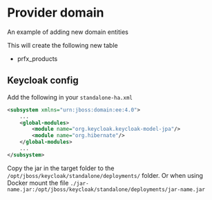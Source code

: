 # Provider domain

An example of adding new domain entities  

This will create the following new table

* prfx_products

## Keycloak config

Add the following in your `standalone-ha.xml`

```xml
<subsystem xmlns="urn:jboss:domain:ee:4.0">
    ...
    <global-modules>
        <module name="org.keycloak.keycloak-model-jpa"/>
        <module name="org.hibernate"/>
    </global-modules>
    ...
</subsystem>
 ```

Copy the jar in the target folder to the `/opt/jboss/keycloak/standalone/deployments/` folder.
Or when using Docker mount the file `./jar-name.jar:/opt/jboss/keycloak/standalone/deployments/jar-name.jar`
